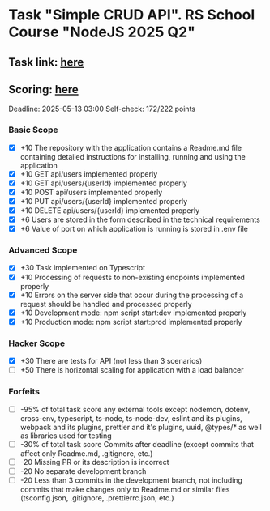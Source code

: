 # Task "Simple CRUD API". RS School Course "NodeJS 2025 Q2"

## Task link: [here](https://github.com/AlreadyBored/nodejs-assignments/blob/main/assignments/crud-api/assignment.md)

## Scoring: [here](https://github.com/AlreadyBored/nodejs-assignments/blob/main/assignments/crud-api/score.md)

Deadline: 2025-05-13 03:00
Self-check: 172/222 points

### Basic Scope

- [x] +10 The repository with the application contains a Readme.md file containing detailed instructions for installing, running and using the application
- [x]  +10 GET api/users implemented properly
- [x]  +10 GET api/users/{userId} implemented properly
- [x]  +10 POST api/users implemented properly
- [x]  +10 PUT api/users/{userId} implemented properly
- [x]  +10 DELETE api/users/{userId} implemented properly
- [x]  +6 Users are stored in the form described in the technical requirements
- [x]  +6 Value of port on which application is running is stored in .env file

### Advanced Scope

- [x]  +30 Task implemented on Typescript
- [x]  +10 Processing of requests to non-existing endpoints implemented properly
- [x]  +10 Errors on the server side that occur during the processing of a request should be handled and processed properly
- [x]  +10 Development mode: npm script start:dev implemented properly
- [x]  +10 Production mode: npm script start:prod implemented properly

### Hacker Scope

- [x]  +30 There are tests for API (not less than 3 scenarios)
- [ ]  +50 There is horizontal scaling for application with a load balancer

### Forfeits

- [ ]  -95% of total task score any external tools except nodemon, dotenv, cross-env, typescript, ts-node, ts-node-dev, eslint and its plugins, webpack and its plugins, prettier and it's plugins, uuid, @types/* as well as libraries used for testing
- [ ]  -30% of total task score Commits after deadline (except commits that affect only Readme.md, .gitignore, etc.)
- [ ]  -20 Missing PR or its description is incorrect
- [ ]  -20 No separate development branch
- [ ]  -20 Less than 3 commits in the development branch, not including commits that make changes only to Readme.md or similar files (tsconfig.json, .gitignore, .prettierrc.json, etc.)
